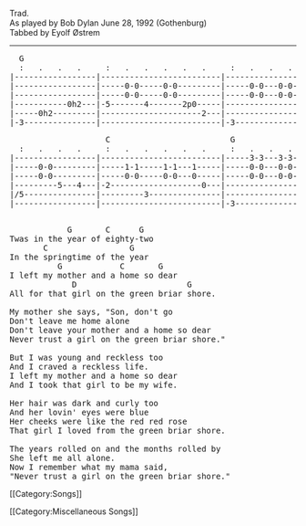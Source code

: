 Trad.<br>
As played by Bob Dylan June 28, 1992 (Gothenburg)<br>
Tabbed by Eyolf Østrem

----
<pre class="tab">
  G
  :   .   .   .     :   .   .   .   .   .     :   .   .   .     :   .   .   .
|-----------------|-------------------------|-----------------|------------------|
|-----------------|-----0-0-----0-0---------|-----0-0---0-0---|------------------|
|-----------------|-----0-0-----0-0---------|-----0-0---0-0---|------------------|
|-----------0h2---|-5-------4-------2p0-----|-----------------|------------------|
|-----0h2---------|---------------------2---|-----------------|-----0h2----------|
|-3---------------|-------------------------|-3---------------|-3-----------3----|
</pre>
<pre class="tab">
                    C                         G
  :   .   .   .     :   .   .   .   .   .     :   .   .   .     :
|-----------------|-------------------------|-----3-3---3-3---|-----------
|-----0-0---------|-----1-1-----1-1---1-----|-----0-0---0-0---|-----------
|-----0-0---------|-----0-0-----0-0---0-----|-----0-0---0-0---|-----------
|---------5---4---|-2-------------------0---|-----------------|-----------
|/5---------------|---------3---------------|-----------------|-----------
|-----------------|-------------------------|-3---------------|-3---------
                                                                    'Twas in the...
</pre>

<pre class="verse">
            G       C      G
Twas in the year of eighty-two
       C                 G
In the springtime of the year
          G            C       G
I left my mother and a home so dear
             D                       G
All for that girl on the green briar shore.

My mother she says, "Son, don't go
Don't leave me home alone
Don't leave your mother and a home so dear
Never trust a girl on the green briar shore."

But I was young and reckless too
And I craved a reckless life.
I left my mother and a home so dear
And I took that girl to be my wife.

Her hair was dark and curly too
And her lovin' eyes were blue
Her cheeks were like the red red rose
That girl I loved from the green briar shore.

The years rolled on and the months rolled by
She left me all alone.
Now I remember what my mama said,
"Never trust a girl on the green briar shore."
</pre>

[[Category:Songs]]

[[Category:Miscellaneous Songs]]